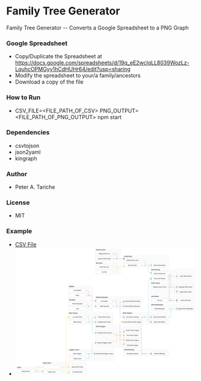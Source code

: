# Family Tree Generator
Family Tree Generator -- Converts a Google Spreadsheet to a PNG Graph

### Google Spreadsheet
 - Copy/Duplicate the Spreadsheet at https://docs.google.com/spreadsheets/d/19q_eE2wclqLL8039WozLz-LquhcOPMGyy1hCdHUHr64/edit?usp=sharing
 - Modify the spreadsheet to your/a family/ancestors
 - Download a copy of the file

### How to Run
 - CSV_FILE=<FILE_PATH_OF_CSV> PNG_OUTPUT=<FILE_PATH_OF_PNG_OUTPUT> npm start

### Dependencies
  - csvtojson
  - json2yaml
  - kingraph

### Author
  - Peter A. Tariche

### License
  - MIT

### Example
  - [CSV File](./examples/example_family.csv)
  - ![Family Tree](./examples/example_family.png)
